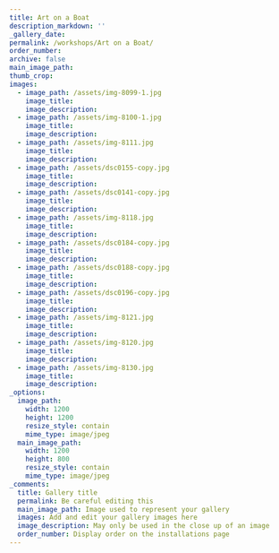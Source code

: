 ```yaml
---
title: Art on a Boat
description_markdown: ''
_gallery_date:
permalink: /workshops/Art on a Boat/
order_number:
archive: false
main_image_path:
thumb_crop:
images:
  - image_path: /assets/img-8099-1.jpg
    image_title:
    image_description:
  - image_path: /assets/img-8100-1.jpg
    image_title:
    image_description:
  - image_path: /assets/img-8111.jpg
    image_title:
    image_description:
  - image_path: /assets/dsc0155-copy.jpg
    image_title:
    image_description:
  - image_path: /assets/dsc0141-copy.jpg
    image_title:
    image_description:
  - image_path: /assets/img-8118.jpg
    image_title:
    image_description:
  - image_path: /assets/dsc0184-copy.jpg
    image_title:
    image_description:
  - image_path: /assets/dsc0188-copy.jpg
    image_title:
    image_description:
  - image_path: /assets/dsc0196-copy.jpg
    image_title:
    image_description:
  - image_path: /assets/img-8121.jpg
    image_title:
    image_description:
  - image_path: /assets/img-8120.jpg
    image_title:
    image_description:
  - image_path: /assets/img-8130.jpg
    image_title:
    image_description:
_options:
  image_path:
    width: 1200
    height: 1200
    resize_style: contain
    mime_type: image/jpeg
  main_image_path:
    width: 1200
    height: 800
    resize_style: contain
    mime_type: image/jpeg
_comments:
  title: Gallery title
  permalink: Be careful editing this
  main_image_path: Image used to represent your gallery
  images: Add and edit your gallery images here
  image_description: May only be used in the close up of an image
  order_number: Display order on the installations page
---
```

